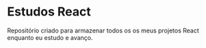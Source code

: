 # Estudos React
Repositório criado para armazenar todos os os meus projetos React enquanto eu estudo e avanço. 
